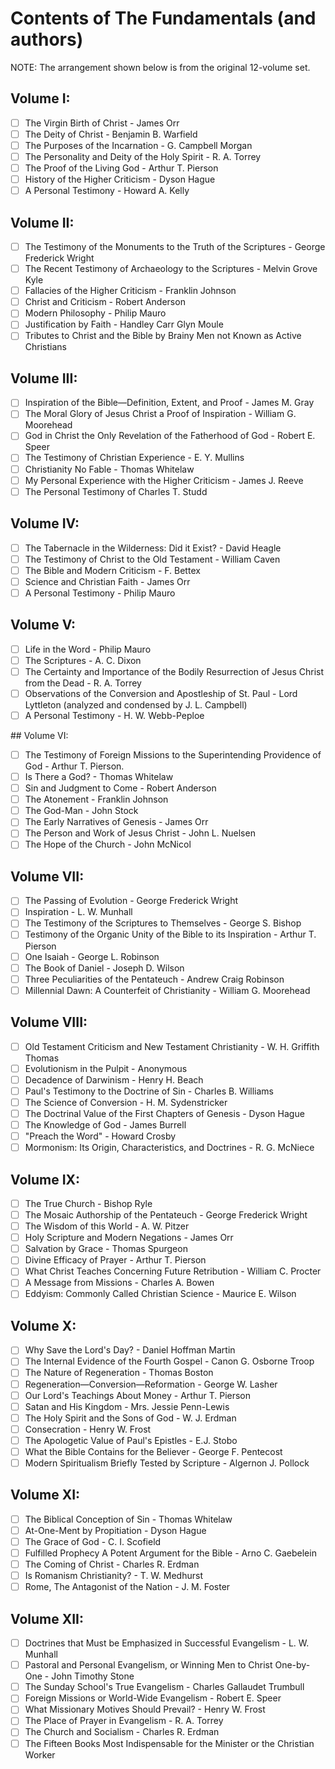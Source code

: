 # Contents of The Fundamentals (and authors)
NOTE: The arrangement shown below is from the original 12-volume set.

## Volume I:
-[ ] The Virgin Birth of Christ - James Orr
-[ ] The Deity of Christ - Benjamin B. Warfield
-[ ] The Purposes of the Incarnation - G. Campbell Morgan
-[ ] The Personality and Deity of the Holy Spirit - R. A. Torrey
-[ ] The Proof of the Living God - Arthur T. Pierson
-[ ] History of the Higher Criticism - Dyson Hague
-[ ] A Personal Testimony - Howard A. Kelly

## Volume II:
-[ ] The Testimony of the Monuments to the Truth of the Scriptures - George Frederick Wright
-[ ] The Recent Testimony of Archaeology to the Scriptures - Melvin Grove Kyle
-[ ] Fallacies of the Higher Criticism - Franklin Johnson
-[ ] Christ and Criticism - Robert Anderson
-[ ] Modern Philosophy - Philip Mauro
-[ ] Justification by Faith - Handley Carr Glyn Moule
-[ ] Tributes to Christ and the Bible by Brainy Men not Known as Active Christians

## Volume III:
-[ ] Inspiration of the Bible—Definition, Extent, and Proof - James M. Gray
-[ ] The Moral Glory of Jesus Christ a Proof of Inspiration - William G. Moorehead
-[ ] God in Christ the Only Revelation of the Fatherhood of God - Robert E. Speer
-[ ] The Testimony of Christian Experience - E. Y. Mullins
-[ ] Christianity No Fable - Thomas Whitelaw
-[ ] My Personal Experience with the Higher Criticism - James J. Reeve
-[ ] The Personal Testimony of Charles T. Studd

## Volume IV:
-[ ] The Tabernacle in the Wilderness: Did it Exist? - David Heagle
-[ ] The Testimony of Christ to the Old Testament - William Caven
-[ ] The Bible and Modern Criticism - F. Bettex
-[ ] Science and Christian Faith - James Orr
-[ ] A Personal Testimony - Philip Mauro

## Volume V:
-[ ] Life in the Word - Philip Mauro
-[ ] The Scriptures - A. C. Dixon
-[ ] The Certainty and Importance of the Bodily Resurrection of Jesus Christ from the Dead - R. A. Torrey
-[ ] Observations of the Conversion and Apostleship of St. Paul - Lord Lyttleton (analyzed and condensed by J. L. Campbell)
-[ ] A Personal Testimony - H. W. Webb-Peploe

## Volume VI:
-[ ] The Testimony of Foreign Missions to the Superintending Providence of God - Arthur T. Pierson.
-[ ] Is There a God? - Thomas Whitelaw
-[ ] Sin and Judgment to Come - Robert Anderson
-[ ] The Atonement - Franklin Johnson
-[ ] The God-Man - John Stock
-[ ] The Early Narratives of Genesis - James Orr
-[ ] The Person and Work of Jesus Christ - John L. Nuelsen
-[ ] The Hope of the Church - John McNicol

## Volume VII:
-[ ] The Passing of Evolution - George Frederick Wright
-[ ] Inspiration - L. W. Munhall
-[ ] The Testimony of the Scriptures to Themselves - George S. Bishop
-[ ] Testimony of the Organic Unity of the Bible to its Inspiration - Arthur T. Pierson
-[ ] One Isaiah - George L. Robinson
-[ ] The Book of Daniel - Joseph D. Wilson
-[ ] Three Peculiarities of the Pentateuch - Andrew Craig Robinson
-[ ] Millennial Dawn: A Counterfeit of Christianity - William G. Moorehead

## Volume VIII:
-[ ] Old Testament Criticism and New Testament Christianity - W. H. Griffith Thomas
-[ ] Evolutionism in the Pulpit - Anonymous
-[ ] Decadence of Darwinism - Henry H. Beach
-[ ] Paul's Testimony to the Doctrine of Sin - Charles B. Williams
-[ ] The Science of Conversion - H. M. Sydenstricker
-[ ] The Doctrinal Value of the First Chapters of Genesis - Dyson Hague
-[ ] The Knowledge of God - James Burrell
-[ ] "Preach the Word" - Howard Crosby
-[ ] Mormonism: Its Origin, Characteristics, and Doctrines - R. G. McNiece

## Volume IX:
-[ ] The True Church - Bishop Ryle
-[ ] The Mosaic Authorship of the Pentateuch - George Frederick Wright
-[ ] The Wisdom of this World - A. W. Pitzer
-[ ] Holy Scripture and Modern Negations - James Orr
-[ ] Salvation by Grace - Thomas Spurgeon
-[ ] Divine Efficacy of Prayer - Arthur T. Pierson
-[ ] What Christ Teaches Concerning Future Retribution - William C. Procter
-[ ] A Message from Missions - Charles A. Bowen
-[ ] Eddyism: Commonly Called Christian Science - Maurice E. Wilson

## Volume X:
-[ ] Why Save the Lord's Day? - Daniel Hoffman Martin
-[ ] The Internal Evidence of the Fourth Gospel - Canon G. Osborne Troop
-[ ] The Nature of Regeneration - Thomas Boston
-[ ] Regeneration—Conversion—Reformation - George W. Lasher
-[ ] Our Lord's Teachings About Money - Arthur T. Pierson
-[ ] Satan and His Kingdom - Mrs. Jessie Penn-Lewis
-[ ] The Holy Spirit and the Sons of God - W. J. Erdman
-[ ] Consecration - Henry W. Frost
-[ ] The Apologetic Value of Paul's Epistles - E.J. Stobo
-[ ] What the Bible Contains for the Believer - George F. Pentecost
-[ ] Modern Spiritualism Briefly Tested by Scripture - Algernon J. Pollock

## Volume XI:
-[ ] The Biblical Conception of Sin - Thomas Whitelaw
-[ ] At-One-Ment by Propitiation - Dyson Hague
-[ ] The Grace of God - C. I. Scofield
-[ ] Fulfilled Prophecy A Potent Argument for the Bible - Arno C. Gaebelein
-[ ] The Coming of Christ - Charles R. Erdman
-[ ] Is Romanism Christianity? - T. W. Medhurst
-[ ] Rome, The Antagonist of the Nation - J. M. Foster

## Volume XII:
-[ ] Doctrines that Must be Emphasized in Successful Evangelism - L. W. Munhall
-[ ] Pastoral and Personal Evangelism, or Winning Men to Christ One-by-One - John Timothy Stone
-[ ] The Sunday School's True Evangelism - Charles Gallaudet Trumbull
-[ ] Foreign Missions or World-Wide Evangelism - Robert E. Speer
-[ ] What Missionary Motives Should Prevail? - Henry W. Frost
-[ ] The Place of Prayer in Evangelism - R. A. Torrey
-[ ] The Church and Socialism - Charles R. Erdman
-[ ] The Fifteen Books Most Indispensable for the Minister or the Christian Worker
